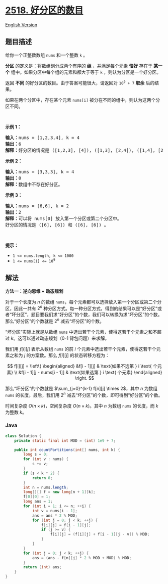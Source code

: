 # [2518. 好分区的数目](https://leetcode.cn/problems/number-of-great-partitions)

[English Version](/solution/2500-2599/2518.Number%20of%20Great%20Partitions/README_EN.md)

## 题目描述

<p>给你一个正整数数组 <code>nums</code> 和一个整数 <code>k</code> 。</p>

<p><strong>分区</strong> 的定义是：将数组划分成两个有序的 <strong>组</strong> ，并满足每个元素 <strong>恰好</strong> 存在于 <strong>某一个</strong> 组中。如果分区中每个组的元素和都大于等于 <code>k</code> ，则认为分区是一个好分区。</p>

<p>返回 <strong>不同</strong> 的好分区的数目。由于答案可能很大，请返回对 <code>10<sup>9</sup> + 7</code> <strong>取余</strong> 后的结果。</p>

<p>如果在两个分区中，存在某个元素 <code>nums[i]</code> 被分在不同的组中，则认为这两个分区不同。</p>

<p>&nbsp;</p>

<p><strong>示例 1：</strong></p>

<pre>
<strong>输入：</strong>nums = [1,2,3,4], k = 4
<strong>输出：</strong>6
<strong>解释：</strong>好分区的情况是 ([1,2,3], [4]), ([1,3], [2,4]), ([1,4], [2,3]), ([2,3], [1,4]), ([2,4], [1,3]) 和 ([4], [1,2,3]) 。
</pre>

<p><strong>示例 2：</strong></p>

<pre>
<strong>输入：</strong>nums = [3,3,3], k = 4
<strong>输出：</strong>0
<strong>解释：</strong>数组中不存在好分区。
</pre>

<p><strong class="example">示例 3：</strong></p>

<pre>
<strong>输入：</strong>nums = [6,6], k = 2
<strong>输出：</strong>2
<strong>解释：</strong>可以将 nums[0] 放入第一个分区或第二个分区中。
好分区的情况是 ([6], [6]) 和 ([6], [6]) 。
</pre>

<p>&nbsp;</p>

<p><strong>提示：</strong></p>

<ul>
	<li><code>1 &lt;= nums.length, k &lt;= 1000</code></li>
	<li><code>1 &lt;= nums[i] &lt;= 10<sup>9</sup></code></li>
</ul>

## 解法

**方法一：逆向思维 + 动态规划**

对于一个长度为 $n$ 的数组 `nums`，每个元素都可以选择放入第一个分区或第二个分区，因此一共有 $2^n$ 种分区方式。每一种分区方式，得到的结果可以是“好分区”或者“坏分区”，题目要我们求“好分区”的个数，我们可以转换为求“坏分区”的个数。那么“好分区”的个数就是 $2^n$ 减去“坏分区”的个数。

“坏分区”实际上就是从数组 `nums` 中选出若干个元素，使得这若干个元素之和不超过 $k$。这可以通过动态规划（0-1 背包问题）来求解。

我们用 $f[i][j]$ 表示从数组 `nums` 的前 $i$ 个元素中选出若干个元素，使得这若干个元素之和为 $j$ 的方案数。那么 $f[i][j]$ 的状态转移方程为：

$$
f[i][j] = \left\{
\begin{aligned}
&f[i - 1][j] & \text{如果不选第 } i \text{ 个元素} \\
&f[i - 1][j - nums[i - 1]] & \text{如果选第 } i \text{ 个元素}
\end{aligned}
\right.
$$

那么“坏分区”的个数就是 $\sum_{j=0}^{k-1} f[n][j] \times 2$，其中 $n$ 为数组 `nums` 的长度。最后，我们用 $2^n$ 减去“坏分区”的个数，即可得到“好分区”的个数。

时间复杂度 $O(n \times k)$，空间复杂度 $O(n \times k)$。其中 $n$ 为数组 `nums` 的长度，而 $k$ 为整数 $k$。

### **Java**

```java
class Solution {
    private static final int MOD = (int) 1e9 + 7;

    public int countPartitions(int[] nums, int k) {
        long s = 0;
        for (int v : nums) {
            s += v;
        }
        if (s < k * 2) {
            return 0;
        }
        int n = nums.length;
        long[][] f = new long[n + 1][k];
        f[0][0] = 1;
        long ans = 1;
        for (int i = 1; i <= n; ++i) {
            int v = nums[i - 1];
            ans = ans * 2 % MOD;
            for (int j = 0; j < k; ++j) {
                f[i][j] = f[i - 1][j];
                if (j >= v) {
                    f[i][j] = (f[i][j] + f[i - 1][j - v]) % MOD;
                }
            }
        }
        for (int j = 0; j < k; ++j) {
            ans = (ans - f[n][j] * 2 % MOD + MOD) % MOD;
        }
        return (int) ans;
    }
}
```
